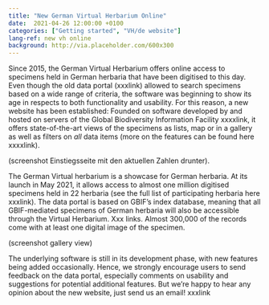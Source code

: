 ```yaml
---
title: "New German Virtual Herbarium Online"
date:  2021-04-26 12:00:00 +0100
categories: ["Getting started", "VH/de website"]
lang-ref: new vh online
background: http://via.placeholder.com/600x300
---
```

Since 2015, the German Virtual Herbarium offers online access to specimens held in German herbaria that have been digitised to this day. Even though the old data portal (xxxlink) allowed to search specimens based on a wide range of criteria, the software was beginning to show its age in respects to both functionality and usability. For this reason, a new website has been established: Founded on software developed by and hosted on servers of the Global Biodiversity Information Facility xxxxlink, it offers state-of-the-art views of the specimens as lists, map or in a gallery as well as filters on *all* data items (more on the features can be found here xxxxlink).

(screenshot Einstiegsseite mit den aktuellen Zahlen drunter).

The German Virtual herbarium is a showcase for German herbaria. At its launch in May 2021, it allows access to almost one million digitised specimens held in 22 herbaria (see the full list of participating herbaria here xxxlink). The data portal is based on GBIF’s index database, meaning that all GBIF-mediated specimens of German herbaria will also be accessible through the Virtual Herbarium. Xxx links. Almost 300,000 of the records come with at least one digital image of the specimen.

(screenshot gallery view)

The underlying software is still in its development phase, with new features being added occasionally. Hence, we strongly encourage users to send feedback on the data portal, especially comments on usability and suggestions for potential additional features. But we’re happy to hear any opinion about the new website, just send us an email! xxxlink

